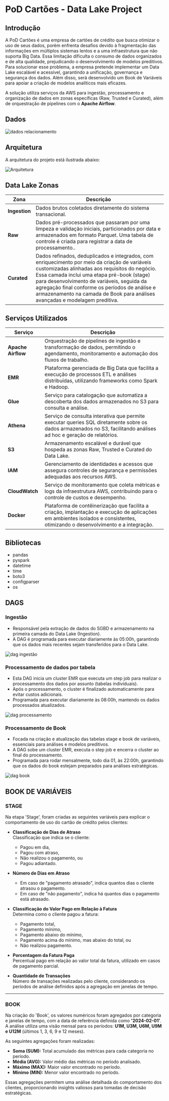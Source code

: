 # **PoD Cartões - Data Lake Project**

## **Introdução**
A PoD Cartões é uma empresa de cartões de crédito que busca otimizar o uso de seus dados, porém enfrenta desafios devido à fragmentação das informações em múltiplos sistemas lentos e a uma infraestrutura que não suporta Big Data. Essa limitação dificulta o consumo de dados organizados e de alta qualidade, prejudicando o desenvolvimento de modelos preditivos. Para solucionar esse problema, a empresa pretende implementar um Data Lake escalável e acessível, garantindo a unificação, governança e segurança dos dados. Além disso, será desenvolvido um Book de Variáveis para apoiar a criação de modelos analíticos mais eficazes.


A solução utiliza serviços da AWS para ingestão, processamento e organização de dados em zonas específicas (Raw, Trusted e Curated), além de orquestração de pipelines com o **Apache Airflow**.

## **Dados**
![dados relacionamento](imgs/dados.jpg)


## **Arquitetura**
A arquitetura do projeto está ilustrada abaixo:

![Arquitetura](imgs/Arquitetura.png)

## **Data Lake Zonas**

| **Zona**      | **Descrição**                                                                                                                                                                                                                                                                          |
|---------------|------------------------------------------------------------------------------------------------------------------------------------------------------------------------------------------------------------------------------------------------------------------------------------------|
| **Ingestion** | Dados brutos coletados diretamente do sistema transacional.                                                                                                                                                          |
| **Raw**       | Dados pré-processados que passaram por uma limpeza e validação iniciais, particionados por data e armazenados em formato Parquet. Uma tabela de controle é criada para registrar a data de processamento..                           |
| **Curated**   | Dados refinados, deduplicados e integrados, com enriquecimento por meio da criação de variáveis customizadas alinhadas aos requisitos do negócio. Essa camada inclui uma etapa pré-book (stage) para desenvolvimento de variáveis, seguida da agregação final conforme os períodos de análise e armazenamento na camada de Book para análises avançadas e modelagem preditiva. |
                                                                                                                
                                                                                                                
                                                                                                                
## **Serviços Utilizados**

| **Serviço**         | **Descrição**                                                                                                                                                      |
|---------------------|---------------------------------------------------------------------------------------------------------------------------------------------------------------------|
| **Apache Airflow**  | Orquestração de pipelines de ingestão e transformação de dados, permitindo o agendamento, monitoramento e automação dos fluxos de trabalho.                        |
| **EMR**             | Plataforma gerenciada de Big Data que facilita a execução de processos ETL e análises distribuídas, utilizando frameworks como Spark e Hadoop.                      |
| **Glue**            | Serviço para catalogação que automatiza a descoberta dos dados armazenados no S3 para consulta e análise.                             |
| **Athena**          | Serviço de consulta interativa que permite executar queries SQL diretamente sobre os dados armazenados no S3, facilitando análises ad hoc e geração de relatórios. |
| **S3**              | Armazenamento escalável e durável que hospeda as zonas Raw, Trusted e Curated do Data Lake.                                                                         |
| **IAM**             | Gerenciamento de identidades e acessos que assegura controles de segurança e permissões adequadas aos recursos AWS.                                                   |
| **CloudWatch**      | Serviço de monitoramento que coleta métricas e logs da infraestrutura AWS, contribuindo para o controle de custos e desempenho.                                      |
| **Docker**          | Plataforma de contêinerização que facilita a criação, implantação e execução de aplicações em ambientes isolados e consistentes, otimizando o desenvolvimento e a integração. |

## **Bibliotecas**

- pandas
- pyspark
- datetime
- time
- boto3
- configparser
- os

## **DAGS**

### **Ingestão**
- Responsável pela extração de dados do SGBD e armazenamento na primeira camada do Data Lake (Ingestion).
- A DAG é programada para executar diariamente às 05:00h, garantindo que os dados mais recentes sejam transferidos para o Data Lake.
  
![dag ingestão](imgs/dag_ingestion.jpg)
  

### **Processamento de dados por tabela**
- Esta DAG inicia um cluster EMR que executa um step job para realizar o processamento dos dados por assunto (tabelas individuais).
- Após o processamento, o cluster é finalizado automaticamente para evitar custos adicionais.
- Programada para executar diariamente às 08:00h, mantendo os dados processados atualizados.
  
![dag processamento](imgs/dag_processamento.jpg)

### **Processamento de Book**
- Focada na criação e atualização das tabelas stage e book de variáveis, essenciais para análises e modelos preditivos.
- A DAG sobe um cluster EMR, executa o step job e encerra o cluster ao final do processamento.
- Programada para rodar mensalmente, todo dia 01, às 22:00h, garantindo que os dados do book estejam preparados para análises estratégicas.
  
![dag book](imgs/dag_book.jpg)

## **BOOK DE VARIÁVEIS**

### **STAGE**
Na etapa 'Stage', foram criadas as seguintes variáveis para explicar o comportamento de uso do cartão de crédito pelos clientes:

- **Classificação de Dias de Atraso**  
  Classificação que indica se o cliente:  
  - Pagou em dia,  
  - Pagou com atraso,  
  - Não realizou o pagamento, ou  
  - Pagou adiantado.

- **Número de Dias em Atraso**  
  - Em caso de "pagamento atrasado", indica quantos dias o cliente atrasou o pagamento.  
  - Em caso de "não pagamento", indica há quantos dias o pagamento está atrasado.

- **Classificação do Valor Pago em Relação à Fatura**  
  Determina como o cliente pagou a fatura:  
  - Pagamento total,  
  - Pagamento mínimo,  
  - Pagamento abaixo do mínimo,  
  - Pagamento acima do mínimo, mas abaixo do total, ou  
  - Não realizou pagamento.

- **Porcentagem da Fatura Paga**  
  Percentual pago em relação ao valor total da fatura, utilizado em casos de pagamento parcial.

- **Quantidade de Transações**  
  Número de transações realizadas pelo cliente, considerando os períodos de análise definidos após a agregação em janelas de tempo.

---

### **BOOK**
Na criação do 'Book', os valores numéricos foram agregados por categoria e janelas de tempo, com a data de referência definida como **'2024-02-01'**. A análise utiliza uma visão mensal para os períodos: **U1M, U3M, U6M, U9M e U12M** (últimos 1, 3, 6, 9 e 12 meses).

As seguintes agregações foram realizadas:
- **Soma (SUM):** Total acumulado das métricas para cada categoria no período.  
- **Média (AVG):** Valor médio das métricas no período analisado.  
- **Máximo (MAX):** Maior valor encontrado no período.  
- **Mínimo (MIN):** Menor valor encontrado no período.

Essas agregações permitem uma análise detalhada do comportamento dos clientes, proporcionando insights valiosos para tomadas de decisão estratégicas.
  
